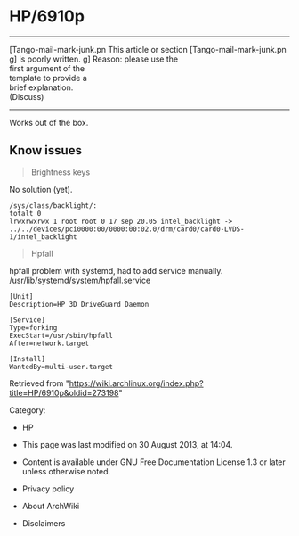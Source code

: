 HP/6910p
========

  ------------------------ ------------------------ ------------------------
  [Tango-mail-mark-junk.pn This article or section  [Tango-mail-mark-junk.pn
  g]                       is poorly written.       g]
                           Reason: please use the   
                           first argument of the    
                           template to provide a    
                           brief explanation.       
                           (Discuss)                
  ------------------------ ------------------------ ------------------------

Works out of the box.

Know issues
-----------

> Brightness keys

No solution (yet).

    /sys/class/backlight/:
    totalt 0
    lrwxrwxrwx 1 root root 0 17 sep 20.05 intel_backlight -> ../../devices/pci0000:00/0000:00:02.0/drm/card0/card0-LVDS-1/intel_backlight

> Hpfall

hpfall problem with systemd, had to add service manually.
/usr/lib/systemd/system/hpfall.service

    [Unit]
    Description=HP 3D DriveGuard Daemon

    [Service]
    Type=forking
    ExecStart=/usr/sbin/hpfall
    After=network.target

    [Install]
    WantedBy=multi-user.target

Retrieved from
"https://wiki.archlinux.org/index.php?title=HP/6910p&oldid=273198"

Category:

-   HP

-   This page was last modified on 30 August 2013, at 14:04.
-   Content is available under GNU Free Documentation License 1.3 or
    later unless otherwise noted.
-   Privacy policy
-   About ArchWiki
-   Disclaimers
